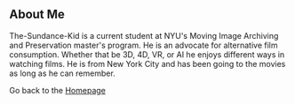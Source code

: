 ## About Me

The-Sundance-Kid is a current student at NYU's Moving Image Archiving and Preservation master's program. He is an advocate for alternative film consumption. Whether that be 3D, 4D, VR, or AI he enjoys different ways in watching films. He is from New York City and has been going to the movies as long as he can remember.

Go back to the [Homepage](index.md)
